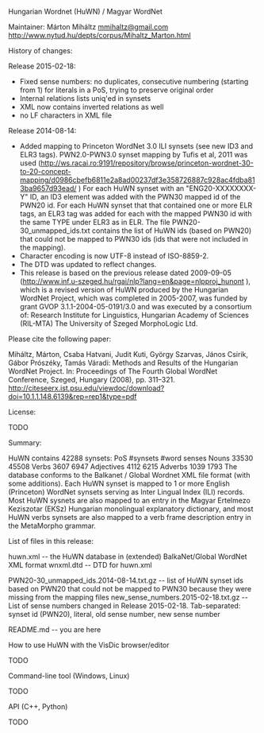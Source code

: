 Hungarian Wordnet (HuWN) / Magyar WordNet

Maintainer: 
Márton Miháltz <mmihaltz@gmail.com>
http://www.nytud.hu/depts/corpus/Mihaltz_Marton.html

History of changes:

Release 2015-02-18:
- Fixed sense numbers: no duplicates, consecutive numbering (starting from 1) for literals in a PoS, trying to preserve original order
- Internal relations lists uniq'ed in synsets
- XML now contains inverted relations as well
- no LF characters in XML file

Release 2014-08-14:
- Added mapping to Princeton WordNet 3.0 ILI synsets (see new ID3 and ELR3 tags).
  PWN2.0-PWN3.0 synset mapping by Tufis et al, 2011 was used
  (http://ws.racai.ro:9191/repository/browse/princeton-wordnet-30-to-20-concept-mapping/d0986cbefb6811e2a8ad00237df3e358726887c928ac4fdba813ba9657d93ead/ )
  For each HuWN synset with an "ENG20-XXXXXXXX-Y" ID, an ID3 element was added with the PWN30 mapped id of the PWN20 id.
  For each HuWN synset that that contained one or more ELR tags, an ELR3 tag was added for each with the mapped PWN30 id with the same TYPE under ELR3 as in ELR.
  The file PWN20-30_unmapped_ids.txt contains the list of HuWN ids (based on PWN20) that could not be mapped to PWN30 ids (ids that were not included in the mapping).
- Character encoding is now UTF-8 instead of ISO-8859-2.
- The DTD was updated to reflect changes.
- This release is based on the previous release dated 2009-09-05 (http://www.inf.u-szeged.hu/rgai/nlp?lang=en&page=nlpproj_hunont ),
  which is a revised version of HuWN produced by the Hungarian WordNet Project, which was completed in 2005-2007, was funded by grant GVOP 3.1.1-2004-05-0191/3.0 and was executed by a consortium of:
  Research Institute for Linguistics, Hungarian Academy of Sciences (RIL-MTA)
  The University of Szeged
  MorphoLogic Ltd.

Please cite the following paper:

Miháltz, Márton, Csaba Hatvani, Judit Kuti, György Szarvas, János Csirik, Gábor Prószéky, Tamás Váradi: Methods and Results of the Hungarian WordNet Project. In: Proceedings of The Fourth Global WordNet Conference, Szeged, Hungary (2008), pp. 311–321.
http://citeseerx.ist.psu.edu/viewdoc/download?doi=10.1.1.148.6139&rep=rep1&type=pdf

License:

TODO

Summary:

HuWN contains 42288 synsets:
PoS             #synsets        #word senses
Nouns              33530              45508
Verbs               3607               6947
Adjectives          4112               6215
Adverbs             1039               1793
The database conforms to the Balkanet / Global Wordnet XML file format (with some additions).
Each HuWN synset is mapped to 1 or more English (Princeton) WordNet synsets serving as Inter Lingual Index (ILI) records. 
Most HuWN sysnets are also mapped to an entry in the Magyar Ertelmezo Keziszotar (EKSz) Hungarian monolingual explanatory dictionary,
and most HuWN verbs synsets are also mapped to a verb frame description entry in the MetaMorpho grammar.

List of files in this release:

huwn.xml -- the HuWN database in (extended) BalkaNet/Global WordNet XML format
wnxml.dtd -- DTD for huwn.xml

PWN20-30_unmapped_ids.2014-08-14.txt.gz -- list of HuWN synset ids based on PWN20 that could not be mapped to PWN30 because they were missing from the mapping files
new_sense_numbers.2015-02-18.txt.gz -- List of sense numbers changed in Release 2015-02-18. Tab-separated: synset id (PWN20), literal, old sense number, new sense number

README.md -- you are here

How to use HuWN with the VisDic browser/editor

TODO

Command-line tool (Windows, Linux)

TODO

API (C++, Python)

TODO
